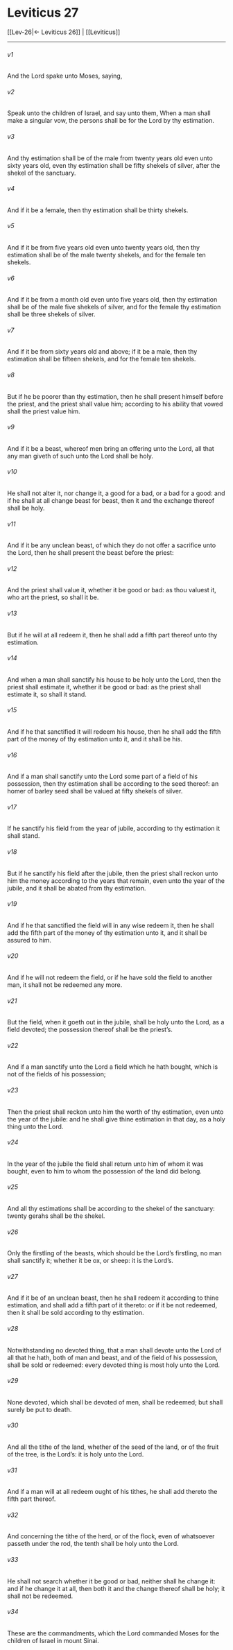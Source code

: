 # Leviticus 27

[[Lev-26|← Leviticus 26]] | [[Leviticus]]
***

###### v1
And the Lord spake unto Moses, saying,
###### v2
Speak unto the children of Israel, and say unto them, When a man shall make a singular vow, the persons shall be for the Lord by thy estimation.
###### v3
And thy estimation shall be of the male from twenty years old even unto sixty years old, even thy estimation shall be fifty shekels of silver, after the shekel of the sanctuary.
###### v4
And if it be a female, then thy estimation shall be thirty shekels.
###### v5
And if it be from five years old even unto twenty years old, then thy estimation shall be of the male twenty shekels, and for the female ten shekels.
###### v6
And if it be from a month old even unto five years old, then thy estimation shall be of the male five shekels of silver, and for the female thy estimation shall be three shekels of silver.
###### v7
And if it be from sixty years old and above; if it be a male, then thy estimation shall be fifteen shekels, and for the female ten shekels.
###### v8
But if he be poorer than thy estimation, then he shall present himself before the priest, and the priest shall value him; according to his ability that vowed shall the priest value him.
###### v9
And if it be a beast, whereof men bring an offering unto the Lord, all that any man giveth of such unto the Lord shall be holy.
###### v10
He shall not alter it, nor change it, a good for a bad, or a bad for a good: and if he shall at all change beast for beast, then it and the exchange thereof shall be holy.
###### v11
And if it be any unclean beast, of which they do not offer a sacrifice unto the Lord, then he shall present the beast before the priest:
###### v12
And the priest shall value it, whether it be good or bad: as thou valuest it, who art the priest, so shall it be.
###### v13
But if he will at all redeem it, then he shall add a fifth part thereof unto thy estimation.
###### v14
And when a man shall sanctify his house to be holy unto the Lord, then the priest shall estimate it, whether it be good or bad: as the priest shall estimate it, so shall it stand.
###### v15
And if he that sanctified it will redeem his house, then he shall add the fifth part of the money of thy estimation unto it, and it shall be his.
###### v16
And if a man shall sanctify unto the Lord some part of a field of his possession, then thy estimation shall be according to the seed thereof: an homer of barley seed shall be valued at fifty shekels of silver.
###### v17
If he sanctify his field from the year of jubile, according to thy estimation it shall stand.
###### v18
But if he sanctify his field after the jubile, then the priest shall reckon unto him the money according to the years that remain, even unto the year of the jubile, and it shall be abated from thy estimation.
###### v19
And if he that sanctified the field will in any wise redeem it, then he shall add the fifth part of the money of thy estimation unto it, and it shall be assured to him.
###### v20
And if he will not redeem the field, or if he have sold the field to another man, it shall not be redeemed any more.
###### v21
But the field, when it goeth out in the jubile, shall be holy unto the Lord, as a field devoted; the possession thereof shall be the priest’s.
###### v22
And if a man sanctify unto the Lord a field which he hath bought, which is not of the fields of his possession;
###### v23
Then the priest shall reckon unto him the worth of thy estimation, even unto the year of the jubile: and he shall give thine estimation in that day, as a holy thing unto the Lord.
###### v24
In the year of the jubile the field shall return unto him of whom it was bought, even to him to whom the possession of the land did belong.
###### v25
And all thy estimations shall be according to the shekel of the sanctuary: twenty gerahs shall be the shekel.
###### v26
Only the firstling of the beasts, which should be the Lord’s firstling, no man shall sanctify it; whether it be ox, or sheep: it is the Lord’s.
###### v27
And if it be of an unclean beast, then he shall redeem it according to thine estimation, and shall add a fifth part of it thereto: or if it be not redeemed, then it shall be sold according to thy estimation.
###### v28
Notwithstanding no devoted thing, that a man shall devote unto the Lord of all that he hath, both of man and beast, and of the field of his possession, shall be sold or redeemed: every devoted thing is most holy unto the Lord.
###### v29
None devoted, which shall be devoted of men, shall be redeemed; but shall surely be put to death.
###### v30
And all the tithe of the land, whether of the seed of the land, or of the fruit of the tree, is the Lord’s: it is holy unto the Lord.
###### v31
And if a man will at all redeem ought of his tithes, he shall add thereto the fifth part thereof.
###### v32
And concerning the tithe of the herd, or of the flock, even of whatsoever passeth under the rod, the tenth shall be holy unto the Lord.
###### v33
He shall not search whether it be good or bad, neither shall he change it: and if he change it at all, then both it and the change thereof shall be holy; it shall not be redeemed.
###### v34
These are the commandments, which the Lord commanded Moses for the children of Israel in mount Sinai.  
